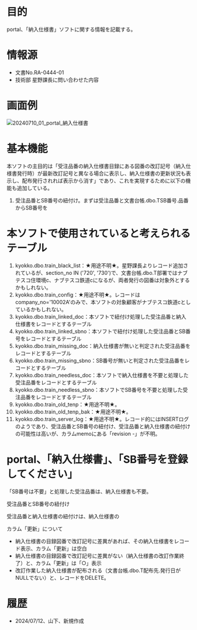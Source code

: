 # 目的
portal、「納入仕様書」ソフトに関する情報を記載する。

# 情報源
- 文書No.RA-0444-01
- 技術部 星野課長に問い合わせた内容

# 画面例
![20240710_01_portal_納入仕様書](https://github.com/n-yamashita-se/test1/assets/120544602/4387fe96-8e33-4fe4-a9a8-166b4557914d)

# 基本機能
本ソフトの主目的は「受注品番の納入仕様書目録にある図番の改訂記号（納入仕様書発行時）が最新改訂記号と異なる場合に表示し、納入仕様書の更新状況も表示し、配布発行されれば表示から消す」であり、これを実現するために以下の機能も追加している。
1. 受注品番とSB番号の紐付け。まずは受注品番と文書台帳.dbo.TSB番号.品番からSB番号を


# 本ソフトで使用されていると考えられるテーブル
1. kyokko.dbo.train_black_list：★用途不明★。星野課長よりレコード追加されているが、section_no IN ('720', '730')で、文書台帳.dbo.T部署ではナブテスコ住環境c、ナブテスコ鉄道cになるが、両者発行の図番は対象外とするかもしれない。
2. kyokko.dbo.train_config：★用途不明★。レコードはcompany_no='10002A'のみで、本ソフトの対象顧客がナブテスコ鉄道cとしているかもしれない。
3. kyokko.dbo.train_linked_doc：本ソフトで紐付け処理した受注品番と納入仕様書をレコードとするテーブル
4. kyokko.dbo.train_linked_sbno：本ソフトで紐付け処理した受注品番とSB番号をレコードとするテーブル
5. kyokko.dbo.train_missing_doc：納入仕様書が無いと判定された受注品番をレコードとするテーブル
6. kyokko.dbo.train_missing_sbno：SB番号が無いと判定された受注品番をレコードとするテーブル
7. kyokko.dbo.train_needless_doc：本ソフトで納入仕様書を不要と処理した受注品番をレコードとするテーブル
8. kyokko.dbo.train_needless_sbno：本ソフトでSB番号を不要と処理した受注品番をレコードとするテーブル
9. kyokko.dbo.train_old_tenp：★用途不明★。
10. kyokko.dbo.train_old_tenp_bak：★用途不明★。
11. kyokko.dbo.train_server_log：★用途不明★。レコード的にはINSERTログのようであり、受注品番とSB番号の紐付け、受注品番と納入仕様書の紐付けの可能性は高いが、カラムmemoにある「revision -」が不明。

# portal、「納入仕様書」、「SB番号を登録してください」

「SB番号は不要」と処理した受注品番は、納入仕様書も不要。

受注品番とSB番号の紐付け

受注品番と納入仕様書の紐付けは、納入仕様書の



カラム「更新」について
- 納入仕様書の目録図番で改訂記号に差異があれば、その納入仕様書をレコード表示、カラム「更新」は空白
- 納入仕様書の目録図番で改訂記号に差異がない（納入仕様書の改訂作業終了）と、カラム「更新」は「○」表示
- 改訂作業した納入仕様書が配布される（文書台帳.dbo.T配布先.発行日がNULLでない）と、レコードをDELETE。


# 履歴
- 2024/07/12、山下、新規作成
